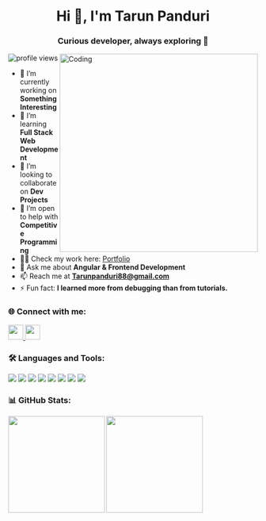 <h1 align="center">Hi 👋, I'm Tarun Panduri</h1>
<h3 align="center">Curious developer, always exploring 🚀</h3>
<img align="right" alt="Coding" width="400" src="https://cdn.dribbble.com/users/1162077/screenshots/3848914/programmer.gif">

<p align="left">
  <img src="https://komarev.com/ghpvc/?username=Tarunpanduri&label=Profile%20views&color=0e75b6&style=flat" alt="profile views" />
</p>

- 🔭 I’m currently working on **Something Interesting**
- 🌱 I’m learning **Full Stack Web Development**
- 👯 I’m looking to collaborate on **Dev Projects**
- 🤝 I’m open to help with **Competitive Programming**
- 👨‍💻 Check my work here: [Portfolio](https://tarunpanduri.github.io/Portfolio/)
- 💬 Ask me about **Angular & Frontend Development**
- 📫 Reach me at **Tarunpanduri88@gmail.com**
- ⚡ Fun fact: **I learned more from debugging than from tutorials.**


### 🌐 Connect with me:
<p align="left">
<a href="https://linkedin.com/in/tarun-panduri" target="blank">
  <img src="https://img.shields.io/badge/LinkedIn-%230077B5.svg?logo=linkedin&logoColor=white" height="30"/>
</a>
<a href="https://www.instagram.com/tarun._.panduri" target="blank">
  <img src="https://img.shields.io/badge/Instagram-%23E4405F.svg?logo=instagram&logoColor=white" height="30"/>
</a>
</p>


### 🛠️ Languages and Tools:
<p align="left">
  <img src="https://img.shields.io/badge/HTML5-E34F26?style=for-the-badge&logo=html5&logoColor=white"/>
  <img src="https://img.shields.io/badge/CSS3-1572B6?style=for-the-badge&logo=css3&logoColor=white"/>
  <img src="https://img.shields.io/badge/TailwindCSS-38B2AC?style=for-the-badge&logo=tailwind-css&logoColor=white"/>
  <img src="https://img.shields.io/badge/JavaScript-F7DF1E?style=for-the-badge&logo=javascript&logoColor=black"/>
  <img src="https://img.shields.io/badge/Angular-DD0031?style=for-the-badge&logo=angular&logoColor=white"/>
  <img src="https://img.shields.io/badge/Node.js-43853D?style=for-the-badge&logo=node.js&logoColor=white"/>
  <img src="https://img.shields.io/badge/TypeScript-007ACC?style=for-the-badge&logo=typescript&logoColor=white"/>
  <img src="https://img.shields.io/badge/React_Native-20232A?style=for-the-badge&logo=react&logoColor=61DAFB"/>
</p>


### 📊 GitHub Stats:
<p>
  <img height="195" align="left" src="https://github-readme-stats.vercel.app/api/top-langs?username=Tarunpanduri&show_icons=true&locale=en&layout=compact" />
  <img height="195" align="center" src="https://github-readme-streak-stats.herokuapp.com/?user=Tarunpanduri" />
</p>
